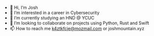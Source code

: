 - 👋 Hi, I’m Josh
- 👀 I’m interested in a career in Cybersecurity
- 🌱 I’m currently studying an HND @ YCUC
- 💞️ I’m looking to collaborate on projects using Python, Rust and Swift
- 📫 How to reach me k4ztkfcje@mozmail.com or joshmountain.xyz

<!---
710052/710052 is a ✨ special ✨ repository because its `README.md` (this file) appears on your GitHub profile.
You can click the Preview link to take a look at your changes.
--->
